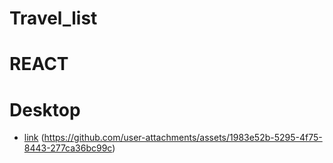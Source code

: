 # Travel_list

# REACT

# Desktop

- [link](https://alexdolz.github.io/Fake_Store_REACT/)
  (https://github.com/user-attachments/assets/1983e52b-5295-4f75-8443-277ca36bc99c)
